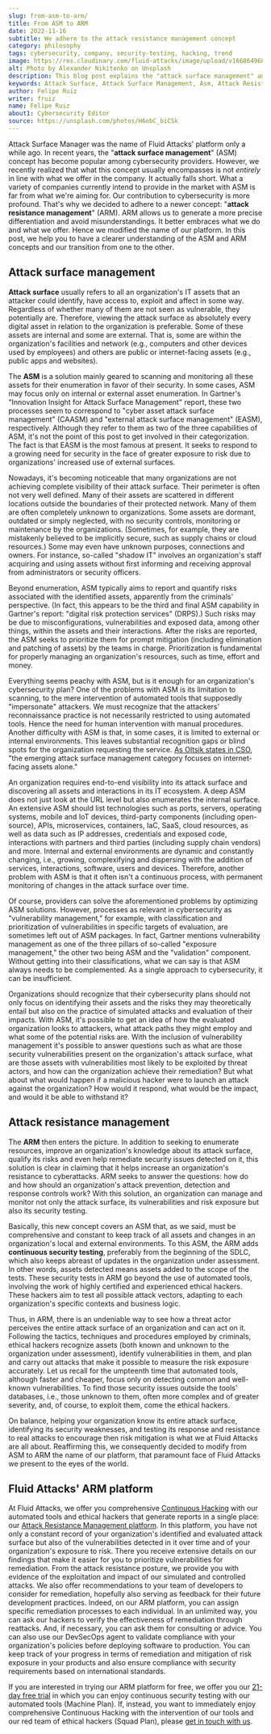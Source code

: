 ```yaml
---
slug: from-asm-to-arm/
title: From ASM to ARM
date: 2022-11-16
subtitle: We adhere to the attack resistance management concept
category: philosophy
tags: cybersecurity, company, security-testing, hacking, trend
image: https://res.cloudinary.com/fluid-attacks/image/upload/v1668649683/blog/from-asm-to-arm/cover_from_asm_to_arm.webp
alt: Photo by Alexander Nikitenko on Unsplash
description: This blog post explains the "attack surface management" and "attack resistance management" concepts and our transition from one to the other.
keywords: Attack Surface, Attack Surface Management, Asm, Attack Resistance Management, Arm, Vulnerability Management, Exposure Management, Ethical Hacking, Pentesting
author: Felipe Ruiz
writer: fruiz
name: Felipe Ruiz
about1: Cybersecurity Editor
source: https://unsplash.com/photos/H6obC_biCSk
---
```


Attack Surface Manager was the name of Fluid Attacks' platform
only a while ago.
In recent years,
the "**attack surface management**" (ASM) concept has become popular
among cybersecurity providers.
However,
we recently realized that
what this concept usually encompasses is not *entirely* in line
with what we offer in the company.
It actually falls short.
What a variety of companies currently intend to provide in the market with ASM
is far from what we're aiming for.
Our contribution to cybersecurity is more profound.
That's why we decided to adhere to a newer concept:
"**attack resistance management**" (ARM).
ARM allows us to generate a more precise differentiation
and avoid misunderstandings.
It better embraces what we do and what we offer.
Hence we modified the name of our platform.
In this post,
we help you to have a clearer understanding of the ASM and ARM concepts
and our transition from one to the other.

## Attack surface management

**Attack surface** usually refers to all an organization's IT assets
that an attacker could identify,
have access to,
exploit and affect in some way.
Regardless of whether many of them are not seen as vulnerable,
they potentially are.
Therefore,
viewing the attack surface as absolutely every digital asset
in relation to the organization
is preferable.
Some of these assets are internal and some are external.
That is,
some are within the organization's facilities and network
(e.g., computers and other devices used by employees)
and others are public or internet-facing assets
(e.g., public apps and websites).

The **ASM** is a solution
mainly geared to scanning and monitoring all these assets
for their enumeration in favor of their security.
In some cases,
ASM may focus only on internal or external asset enumeration.
In Gartner's "Innovation Insight for Attack Surface Management" report,
these two processes seem to correspond
to "cyber asset attack surface management" (CAASM)
and "external attack surface management" (EASM),
respectively.
Although they refer to them as two of the three capabilities of ASM,
it's not the point of this post to get involved in their categorization.
The fact is that EASM is the most famous at present.
It seeks to respond to a growing need for security
in the face of greater exposure to risk
due to organizations' increased use of external surfaces.

Nowadays,
it's becoming noticeable that
many organizations are not achieving complete visibility
of their attack surface.
Their perimeter is often not very well defined.
Many of their assets are scattered in different locations
outside the boundaries of their protected network.
Many of them are often completely unknown to organizations.
Some assets are dormant,
outdated or simply neglected,
with no security controls,
monitoring or maintenance by the organizations.
(Sometimes,
for example,
they are mistakenly believed to be implicitly secure,
such as supply chains or cloud resources.)
Some may even have unknown purposes,
connections and owners.
For instance,
so-called "shadow IT" involves an organization's staff
acquiring and using assets
without first informing and receiving approval from administrators
or security officers.

Beyond enumeration,
ASM typically aims to report and quantify risks
associated with the identified assets,
apparently from the criminals' perspective.
(In fact,
this appears to be the third and final ASM capability in Gartner's report:
"digital risk protection services" (DRPS).)
Such risks may be due to misconfigurations,
vulnerabilities and exposed data,
among other things,
within the assets and their interactions.
After the risks are reported,
the ASM seeks to prioritize them for prompt mitigation
(including elimination and patching of assets)
by the teams in charge.
Prioritization is fundamental
for properly managing an organization's resources,
such as time, effort and money.

Everything seems peachy with ASM,
but is it enough for an organization's cybersecurity plan?
One of the problems with ASM is its limitation to scanning,
to the mere intervention of automated tools
that supposedly "impersonate" attackers.
We must recognize that
the attackers' reconnaissance practice is not necessarily restricted
to using automated tools.
Hence the need for human intervention with manual procedures.
Another difficulty with ASM is that,
in some cases,
it is limited to external or internal environments.
This leaves substantial recognition gaps or blind spots for the organization
requesting the service.
[As Oltsik states in CSO](https://www.csoonline.com/article/3648998/look-for-attack-surface-management-to-go-mainstream-in-2022.html),
"the emerging attack surface management category
focuses on internet-facing assets alone."

An organization requires end-to-end visibility into its attack surface
and discovering all assets and interactions in its IT ecosystem.
A deep ASM does not just look at the URL level
but also enumerates the internal surface.
An extensive ASM should list technologies such as ports,
servers, operating systems, mobile and IoT devices,
third-party components
(including open-source),
APIs, microservices, containers,
IaC, SaaS, cloud resources,
as well as data such as IP addresses,
credentials and exposed code,
interactions with partners and third parties
(including supply chain vendors)
and more.
Internal and external environments are dynamic and constantly changing,
i.e., growing,
complexifying and dispersing with the addition of services,
interactions, software, users and devices.
Therefore,
another problem with ASM is that
it often isn't a continuous process,
with permanent monitoring of changes in the attack surface over time.

Of course,
providers can solve the aforementioned problems
by optimizing ASM solutions.
However,
processes as relevant in cybersecurity
as "vulnerability management,"
for example,
with classification and prioritization of vulnerabilities
in specific targets of evaluation,
are sometimes left out of ASM packages.
In fact,
Gartner mentions vulnerability management as one of the three pillars
of so-called "exposure management,"
the other two being ASM and the "validation" component.
Without getting into their classifications,
what we can say is that ASM always needs to be complemented.
As a single approach to cybersecurity,
it can be insufficient.

Organizations should recognize that
their cybersecurity plans should not only focus on identifying their assets
and the risks they may theoretically entail
but also on the practice of simulated attacks
and evaluation of their impacts.
With ASM,
it's possible to get an idea
of how the evaluated organization looks to attackers,
what attack paths they might employ
and what some of the potential risks are.
With the inclusion of vulnerability management
it's possible to answer questions
such as what are those security vulnerabilities
present on the organization's attack surface,
what are those assets with vulnerabilities
most likely to be exploited by threat actors,
and how can the organization achieve their remediation?
But what about what would happen if a malicious hacker were to launch an attack
against the organization?
How would it respond,
what would be the impact,
and would it be able to withstand it?

## Attack resistance management

The **ARM** then enters the picture.
In addition to seeking to enumerate resources,
improve an organization's knowledge about its attack surface,
qualify its risks
and even help remediate security issues detected on it,
this solution is clear in claiming that
it helps increase an organization's resistance to cyberattacks.
ARM seeks to answer the questions:
how do and how should an organization's attack prevention,
detection and response controls work?
With this solution,
an organization can manage and monitor not only the attack surface,
its vulnerabilities and risk exposure
but also its security testing.

<cta-banner
  buttontxt="Read more"
  link="/solutions/security-testing/"
  title="Get started with Fluid Attacks' Security Testing solution right now"
/>

Basically,
this new concept covers an ASM that,
as we said,
must be comprehensive and constant
to keep track of all assets and changes in an organization's local
and external environments.
To this ASM,
the ARM adds **continuous security testing**,
preferably from the beginning of the SDLC,
which also keeps abreast of updates
in the organization under assessment.
In other words,
assets detected means assets added to the scope of the tests.
These security tests in ARM go beyond the use of automated tools,
involving the work of highly certified and experienced ethical hackers.
These hackers aim to test all possible attack vectors,
adapting to each organization's specific contexts and business logic.

Thus,
in ARM,
there is an undeniable way to see
how a threat actor perceives the entire attack surface of an organization
and can act on it.
Following the tactics,
techniques and procedures employed by criminals,
ethical hackers recognize assets
(both known and unknown to the organization under assessment),
identify vulnerabilities in them,
and plan and carry out attacks that make it possible
to measure the risk exposure accurately.
Let us recall for the umpteenth time that
automated tools,
although faster and cheaper,
focus only on detecting common and well-known vulnerabilities.
To find those security issues outside the tools' databases,
i.e., those unknown to them,
often more complex and of greater severity,
and,
of course,
to exploit them,
come the ethical hackers.

On balance,
helping your organization know its entire attack surface,
identifying its security weaknesses,
and testing its response and resistance to real attacks
to encourage then risk mitigation
is what we at Fluid Attacks are all about.
Reaffirming this,
we consequently decided to modify from ASM to ARM
the name of our platform,
that paramount face of Fluid Attacks
we present to the eyes of the world.

## Fluid Attacks' ARM platform

At Fluid Attacks,
we offer you comprehensive [Continuous Hacking](../../services/continuous-hacking/)
with our automated tools and ethical hackers
that generate reports in a single place:
our [Attack Resistance Management platform](https://app.fluidattacks.com/).
In this platform,
you have not only a constant record
of your organization's identified and evaluated attack surface
but also of the vulnerabilities detected in it over time
and of your organization's exposure to risk.
There you receive extensive details on our findings
that make it easier for you to prioritize vulnerabilities for remediation.
From the attack resistance posture,
we provide you with evidence of the exploitation
and impact of our simulated and controlled attacks.
We also offer recommendations to your team of developers
to consider for remediation,
hopefully also serving as feedback
for their future development practices.
Indeed,
on our ARM platform,
you can assign specific remediation processes to each individual.
In an unlimited way,
you can ask our hackers to verify
the effectiveness of remediation through reattacks.
And,
if necessary,
you can ask them for consulting or advice.
You can also use our DevSecOps agent
to validate compliance with your organization's policies
before deploying software to production.
You can keep track of your progress in terms of remediation
and mitigation of risk exposure in your products
and also ensure compliance with security requirements
based on international standards.

If you are interested in trying our ARM platform for free,
we offer you our [21-day free trial](../../free-trial/)
in which you can enjoy continuous security testing
with our automated tools
(Machine Plan).
If,
instead,
you want to immediately enjoy comprehensive Continuous Hacking
with the intervention of our tools and our red team of ethical hackers
(Squad Plan),
please [get in touch with us](../../contact-us/).
